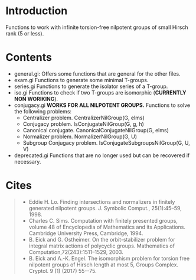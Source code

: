 # Introduction

Functions to work with infinite torsion-free nilpotent groups of small Hirsch rank (5 or less).

# Contents

- general.gi:   Offers some functions that are general for the other files.
- exam.gi       Functions to generate some minimal T-groups.
- series.gi     Functions to generate the isolator series of a T-group.
- iso.gi        Functions to check if two T-groups are isomorphic (**CURRENTLY NON WORIKING**).
- conjugacy.gi  **WORKS FOR ALL NILPOTENT GROUPS.** Functions to solve the following problems:
  - Centralizer problem. CentralizerNilGroup(G, elms)
  - Conjugacy problem. IsConjugateNilGroup(G, g, h)
  - Canonical conjugate. CanonicalConjugateNilGroup(G, elms)
  - Normalizer problem. NormalizerNilGroup(G, U)
  - Subgroup Conjugacy problem. IsConjugateSubgroupsNilGroup(G, U, V)
- deprecated.gi Functions that are no longer used but can be recovered if necessary.

# Cites

> - Eddie H. Lo. Finding intersections and normalizers in finitely generated nilpotent groups. J. Symbolic Comput., 25(1):45–59, 1998.
> - Charles C. Sims. Computation with finitely presented groups, volume 48 of Encyclopedia of Mathematics and its Applications. Cambridge University Press, Cambridge, 1994.
> - B. Eick and G. Ostheimer. On the orbit-stabilizer problem for integral matrix actions of polycyclic groups. Mathematics of Computation,72(243):1511–1529, 2003.
> - B. Eick and A.-K. Engel. The isomorphism problem for torsion free nilpotent groups of Hirsch length at most 5, Groups Complex. Cryptol. 9 (1) (2017) 55--75.
